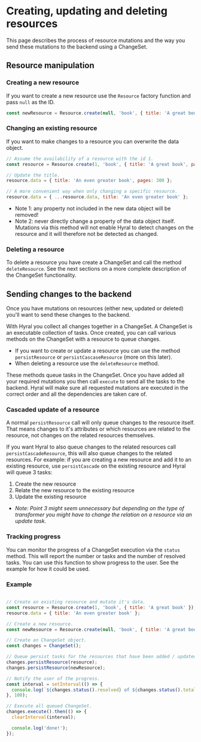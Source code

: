 # Creating, updating and deleting resources
This page describes the process of resource mutations and the way you send these mutations to the backend using a
ChangeSet.

## Resource manipulation

### Creating a new resource
If you want to create a new resource use the `Resource` factory function and pass `null` as the ID.

```javascript
const newResource = Resource.create(null, 'book', { title: 'A great book' });
```

### Changing an existing resource
If you want to make changes to a resource you can overwrite the data object.

```javascript
// Assume the availability of a resource with the id 1.
const resource = Resource.create(1, 'book', { title: 'A great book', pages: 300 });

// Update the title.
resource.data = { title: 'An even greater book', pages: 300 };

// A more convenient way when only changing a specific resource.
resource.data = { ...resource.data, title: 'An even greater book' };
```

* Note 1: any property not included in the new data object will be removed!
* Note 2: never directly change a property of the data object itself. Mutations via this method will not enable Hyral to 
  detect changes on the resource and it will therefore not be detected as changed.

### Deleting a resource
To delete a resource you have create a ChangeSet and call the method `deleteResource`. See the next sections on a more
complete description of the ChangeSet functionality.

## Sending changes to the backend
Once you have mutations on resources (either new, updated or deleted) you'll want to send these changes to the backend.

With Hyral you collect all changes together in a ChangeSet. A ChangeSet is an executable collection of tasks. Once 
created, you can call various methods on the ChangeSet with a resource to queue changes.

* If you want to create or update a resource you can use the method `persistResource` or `persistCascaseResource` (more
  on this later).
* When deleting a resource use the `deleteResource` method.

These methods queue tasks in the ChangeSet. Once you have added all your required mutations you then call `execute` to
send all the tasks to the backend. Hyral will make sure all requested mutations are executed in the correct order
and all the dependencies are taken care of.

### Cascaded update of a resource
A normal `persistResource` call will only queue changes to the resource itself. That means changes to it's attributes or
which resources are related to the resource, not changes on the related resources themselves.

If you want Hyral to also queue changes to the related resources call `persistCascadeResource`, this will also queue
changes to the related resources. For example: if you are creating a new resource and add it to an existing resource, 
use `persistCascade` on the existing resource and Hyral will queue 3 tasks:

1. Create the new resource
1. Relate the new resource to the existing resource
1. Update the existing resource

* *Note: Point 3 might seem unnecessary but depending on the type of transformer you might have to change the relation 
on a resource via an update task.*

### Tracking progress
You can monitor the progress of a ChangeSet execution via the `status` method. This will report the number or tasks and
the number of resolved tasks. You can use this function to show progress to the user. See the example for how it
could be used.

### Example
```javascript

// Create an existing resource and mutate it's data.
const resource = Resource.create(1, 'book', { title: 'A great book' });
resource.data = { title: 'An even greater book' };

// Create a new resource.
const newResource = Resource.create(null, 'book', { title: 'A great book' });

// Create an ChangeSet object.
const changes = ChangeSet();

// Queue persist tasks for the resources that have been added / updated.
changes.persistResource(resource);
changes.persistResource(newResource);

// Notify the user of the progress.
const interval = setInterval(() => {
  console.log(`${changes.status().resolved} of ${changes.status().total} tasks resolved`);
}, 100);

// Execute all queued ChangeSet.
changes.execute().then(() => {
  clearInterval(interval);

  console.log('done!');
});
```
